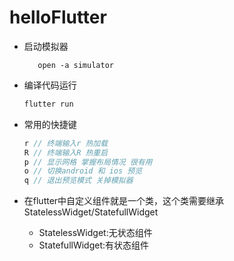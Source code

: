 # helloFlutter

- 启动模拟器

  ```shell
     open -a simulator
  ```

- 编译代码运行

  ```dart
  flutter run
  ```

- 常用的快捷键

  ```dart
  r // 终端输入r 热加载
  R // 终端输入R 热重启  
  p // 显示网格 掌握布局情况 很有用
  o // 切换android 和 ios 预览
  q // 退出预览模式 关掉模拟器  
  ```

- 在flutter中自定义组件就是一个类，这个类需要继承StatelessWidget/StatefullWidget  
  - StatelessWidget:无状态组件
  - StatefullWidget:有状态组件
  

  
